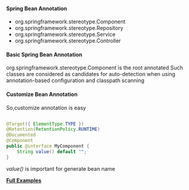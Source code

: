 #### Spring Bean Annotation

* org.springframework.stereotype.Component
* org.springframework.stereotype.Repository
* org.springframework.stereotype.Service
* org.springframework.stereotype.Controller

#### Basic Spring Bean Annotation

org.springframework.stereotype.Component is the root annotated Such classes are considered as candidates for auto-detection when using annotation-based configuration and classpath scanning

#### Customize Bean Annotation

So,customize annotation is easy

``` java

@Target({ ElementType.TYPE })
@Retention(RetentionPolicy.RUNTIME)
@Documented
@Component
public @interface MyComponent {
	String value() default "";
}

```

*value()* is important for generate bean name

**[Full Examples](../../src/main/java/org/wcong/test/spring/ComponentAnnotationTest.java)**


